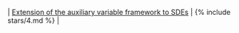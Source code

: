 | [Extension of the auxiliary variable framework to SDEs](/open-problems/#sdes) | {% include stars/4.md %} |